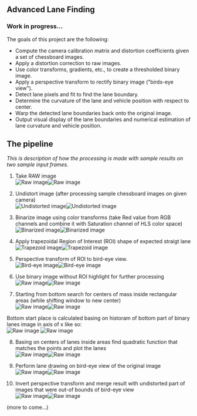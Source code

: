## Advanced Lane Finding

### Work in progress...



The goals of this project are the following:

* Compute the camera calibration matrix and distortion coefficients given a set of chessboard images.
* Apply a distortion correction to raw images.
* Use color transforms, gradients, etc., to create a thresholded binary image.
* Apply a perspective transform to rectify binary image ("birds-eye view").
* Detect lane pixels and fit to find the lane boundary.
* Determine the curvature of the lane and vehicle position with respect to center.
* Warp the detected lane boundaries back onto the original image.
* Output visual display of the lane boundaries and numerical estimation of lane curvature and vehicle position.


The pipeline
---

*This is description of how the processing is made with sample results on two sample input frames.*

1. Take RAW image  
![Raw image](examples/straight_lines1_00_original.jpg "Raw image")![Raw image](examples/test1_00_original.jpg "Raw image")

2. Undistort image (after processing sample chessboard images on given camera)  
![Undistorted image](examples/straight_lines1_01_undistorted.jpg "Undistorted image")![Undistorted image](examples/test1_01_undistorted.jpg "Undistorted image")  

3. Binarize image using color transforms (take Red value from RGB channels and combine it with Saturation channel of HLS color space)  
![Binarized image](examples/straight_lines1_02_bin_frame.jpg "Binarized image")![Binarized image](examples/test1_02_bin_frame.jpg "Binarized image")  

4. Apply trapezoidal Region of Interest (ROI) shape of expected straigt lane  
![Trapezoid image](examples/straight_lines1_03a_birdeye_area.jpg "Trapezoid image")![Trapezoid image](examples/test1_03a_birdeye_area.jpg "Trapezoid image")  

5. Perspective transform of ROI to bird-eye view.  
![Bird-eye  image](examples/straight_lines1_03b_birdeye_area_warped.jpg "Bird-eye image")![Bird-eye  image](examples/test1_03b_birdeye_area_warped.jpg "Bird-eye image")  

6. Use binary image without ROI highlight for further processing  
![Raw image](examples/straight_lines1_03c_bird_eye_frame.jpg "Raw image")![Raw image](examples/test1_03c_bird_eye_frame.jpg "Raw image")  

7. Starting from bottom search for centers of mass inside rectangular areas (while shifting window to new center)  
![Raw image](examples/straight_lines1_04_windows.jpg "Raw image")![Raw image](examples/test1_04_windows.jpg "Raw image")  

Bottom start place is calculated basing on historam of bottom part of binary lanes image in axis of x like so:  
![Raw image](examples/straight_lines1_hist.jpg "Raw image")
![Raw image](examples/test1_hist.jpg "Raw image")

8. Basing on centers of lanes inside areas find quadratic function that matches the points and plot the lanes  
![Raw image](examples/straight_lines1_05a_lanes_still_undistorted.jpg "Raw image")![Raw image](examples/test1_05a_lanes_still_undistorted.jpg "Raw image") 

9. Perform lane drawing on bird-eye view of the original image  
![Raw image](examples/straight_lines1_05b_lanes_still_undistorted.jpg "Raw image")![Raw image](examples/test1_05b_lanes_still_undistorted.jpg "Raw image") 

10. Invert perspective transform and merge result with undistorted part of images that were out-of bounds of bird-eye view  
![Raw image](examples/straight_lines1_06_back_to_perspective.jpg "Raw image")![Raw image](examples/test1_06_back_to_perspective.jpg "Raw image") 

(more to come...)
